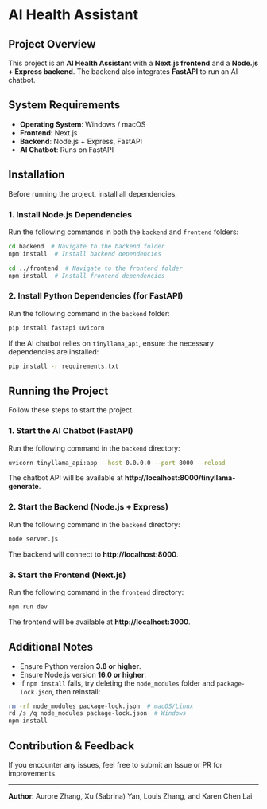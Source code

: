 # AI Health Assistant

## Project Overview
This project is an **AI Health Assistant** with a **Next.js frontend** and a **Node.js + Express backend**. The backend also integrates **FastAPI** to run an AI chatbot.

## System Requirements
- **Operating System**: Windows / macOS
- **Frontend**: Next.js
- **Backend**: Node.js + Express, FastAPI
- **AI Chatbot**: Runs on FastAPI

## Installation
Before running the project, install all dependencies.

### 1. Install Node.js Dependencies
Run the following commands in both the `backend` and `frontend` folders:
```sh
cd backend  # Navigate to the backend folder
npm install  # Install backend dependencies

cd ../frontend  # Navigate to the frontend folder
npm install  # Install frontend dependencies
```

### 2. Install Python Dependencies (for FastAPI)
Run the following command in the `backend` folder:
```sh
pip install fastapi uvicorn
```
If the AI chatbot relies on `tinyllama_api`, ensure the necessary dependencies are installed:
```sh
pip install -r requirements.txt
```

## Running the Project
Follow these steps to start the project.

### 1. Start the AI Chatbot (FastAPI)
Run the following command in the `backend` directory:
```sh
uvicorn tinyllama_api:app --host 0.0.0.0 --port 8000 --reload
```
The chatbot API will be available at **http://localhost:8000/tinyllama-generate**.

### 2. Start the Backend (Node.js + Express)
Run the following command in the `backend` directory:
```sh
node server.js
```
The backend will connect to **http://localhost:8000**.

### 3. Start the Frontend (Next.js)
Run the following command in the `frontend` directory:
```sh
npm run dev
```
The frontend will be available at **http://localhost:3000**.

## Additional Notes
- Ensure Python version **3.8 or higher**.
- Ensure Node.js version **16.0 or higher**.
- If `npm install` fails, try deleting the `node_modules` folder and `package-lock.json`, then reinstall:
```sh
rm -rf node_modules package-lock.json  # macOS/Linux
rd /s /q node_modules package-lock.json  # Windows
npm install
```

## Contribution & Feedback
If you encounter any issues, feel free to submit an Issue or PR for improvements.

---
**Author**: Aurore Zhang, Xu (Sabrina) Yan, Louis Zhang, and Karen Chen Lai

